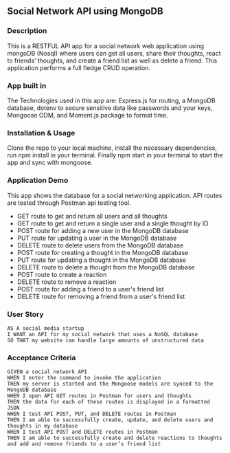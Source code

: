 ## Social Network API using MongoDB

### Description
This is a RESTFUL API app for a social network web application using mongoDB (Nosql) where users can get all users, share their thoughts, react to friends’ thoughts, and create a friend list as well as delete a friend. This application performs a full fledge CRUD operation. 

### App built in 
The Technologies used in this app are: 
Express.js for routing, a MongoDB database, dotenv to secure sensitive data like passwords and your keys, Mongoose ODM, and Moment.js package to format time.

### Installation & Usage
Clone the repo to your local machine, install the necessary dependencies, run npm install in your terminal. Finally npm start in your terminal to start the app and sync with mongoose. 

### Application Demo
This app shows the database for a social networking application. API routes are tested through Postman api testing tool.

- GET route to get and return all users and all thoughts
- GET route to get and return a single user and a single thought by ID
- POST route for adding a new user in the MongoDB database
- PUT route for updating a user in the MongoDB database
- DELETE route to delete users from the MongoDB database
- POST route for creating a thought in the MongoDB database
- PUT route for updating a thought in the MongoDB database
- DELETE route to delete a thought from the MongoDB database
- POST route to create a reaction
- DELETE route to remove a reaction
- POST route for adding a friend to a user's friend list
- DELETE route for removing a friend from a user's friend list

### User Story

```text
AS A social media startup
I WANT an API for my social network that uses a NoSQL database
SO THAT my website can handle large amounts of unstructured data
```

### Acceptance Criteria

```text
GIVEN a social network API
WHEN I enter the command to invoke the application
THEN my server is started and the Mongoose models are synced to the MongoDB database
WHEN I open API GET routes in Postman for users and thoughts
THEN the data for each of these routes is displayed in a formatted JSON
WHEN I test API POST, PUT, and DELETE routes in Postman
THEN I am able to successfully create, update, and delete users and thoughts in my database
WHEN I test API POST and DELETE routes in Postman
THEN I am able to successfully create and delete reactions to thoughts and add and remove friends to a user’s friend list
```









